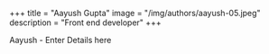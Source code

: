 +++
title = "Aayush Gupta"
image = "/img/authors/aayush-05.jpeg"
description = "Front end developer"
+++

Aayush - Enter Details here